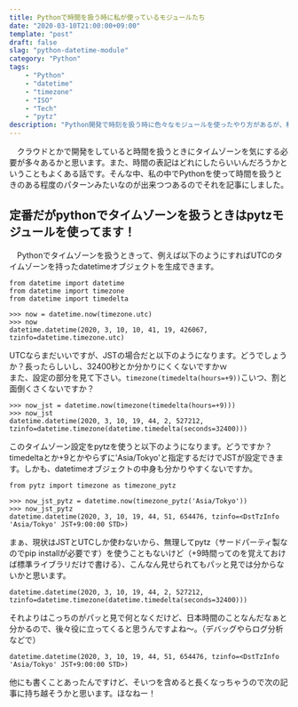 ```yaml
---
title: Pythonで時間を扱う時に私が使っているモジュールたち
date: "2020-03-10T21:00:00+09:00"
template: "post"
draft: false
slag: "python-datetime-module"
category: "Python"
tags:
    - "Python"
    - "datetime"
    - "timezone"
    - "ISO"
    - "Tech"
    - "pytz"
description: "Python開発で時刻を扱う時に色々なモジュールを使ったやり方があるが、私の中で定着してきたモジュールたちがいるのでそれを紹介しようかと思います"
---
```


　クラウドとかで開発をしていると時間を扱うときにタイムゾーンを気にする必要が多々あるかと思います。また、時間の表記はどれにしたらいいんだろうかということもよくある話です。そんな中、私の中でPythonを使って時間を扱うときのある程度のパターンみたいなのが出来つつあるのでそれを記事にしました。

## 定番だがpythonでタイムゾーンを扱うときはpytzモジュールを使ってます！
　Pythonでタイムゾーンを扱うときって、例えば以下のようにすればUTCのタイムゾーンを持ったdatetimeオブジェクトを生成できます。
```
from datetime import datetime
from datetime import timezone
from datetime import timedelta

>>> now = datetime.now(timezone.utc)
>>> now
datetime.datetime(2020, 3, 10, 10, 41, 19, 426067, tzinfo=datetime.timezone.utc)
```

UTCならまだいいですが、JSTの場合だと以下のようになります。どうでしょうか？長ったらしいし、32400秒とか分かりにくくないですかｗ  
また、設定の部分を見て下さい。``timezone(timedelta(hours=+9))``こいつ、割と面倒くさくないですか？
```
>>> now_jst = datetime.now(timezone(timedelta(hours=+9)))
>>> now_jst
datetime.datetime(2020, 3, 10, 19, 44, 2, 527212, tzinfo=datetime.timezone(datetime.timedelta(seconds=32400)))
```

このタイムゾーン設定をpytzを使うと以下のようになります。どうですか？timedeltaとか+9とかやらずに'Asia/Tokyo'と指定するだけでJSTが設定できます。しかも、datetimeオブジェクトの中身も分かりやすくないですか。
```
from pytz import timezone as timezone_pytz

>>> now_jst_pytz = datetime.now(timezone_pytz('Asia/Tokyo'))
>>> now_jst_pytz
datetime.datetime(2020, 3, 10, 19, 44, 51, 654476, tzinfo=<DstTzInfo 'Asia/Tokyo' JST+9:00:00 STD>)
```

まぁ、現状はJSTとUTCしか使わないから、無理してpytz（サードパーティ製なのでpip installが必要です）を使うこともないけど（+9時間ってのを覚えておけば標準ライブラリだけで書ける）、こんなん見せられてもパッと見では分からないかと思います。
```
datetime.datetime(2020, 3, 10, 19, 44, 2, 527212, tzinfo=datetime.timezone(datetime.timedelta(seconds=32400)))
```
それよりはこっちのがパッと見で何となくだけど、日本時間のことなんだなぁと分かるので、後々役に立ってくると思うんですよね〜。（デバッグやらログ分析などで）
```
datetime.datetime(2020, 3, 10, 19, 44, 51, 654476, tzinfo=<DstTzInfo 'Asia/Tokyo' JST+9:00:00 STD>)
```

他にも書くことあったんですけど、そいつを含めると長くなっちゃうので次の記事に持ち越そうかと思います。ほなねー！